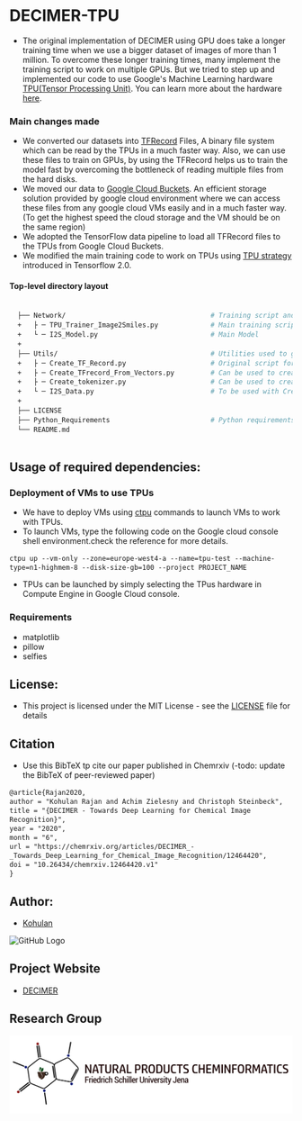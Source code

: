 # DECIMER-TPU

- The original implementation of DECIMER using GPU does take a longer training time when we use a bigger dataset of images of more than 1 million. To overcome these longer training times, many implement the training script to work on multiple GPUs. But we tried to step up and implemented our code to use Google's Machine Learning hardware [TPU(Tensor Processing Unit)](https://en.wikipedia.org/wiki/Tensor_Processing_Unit). You can learn more about the hardware [here](https://en.wikipedia.org/wiki/Tensor_Processing_Unit).

### Main changes made

 - We converted our datasets into [TFRecord](https://www.tensorflow.org/tutorials/load_data/tfrecord) Files, A binary file system which can be read by the TPUs in a much faster way. Also, we can use these files to train on GPUs, by using the TFRecord helps us to train the model fast by overcoming the bottleneck of reading multiple files from the hard disks.
 - We moved our data to [Google Cloud Buckets](https://cloud.google.com/storage/docs/json_api/v1/buckets). An efficient storage solution provided by google cloud environment where we can access these files from any google cloud VMs easily and in a much faster way. (To get the highest speed the cloud storage and the VM should be on the same region)
 - We adopted the TensorFlow data pipeline to load all TFRecord files to the TPUs from Google Cloud Buckets.
 - We modified the main training code to work on TPUs using [TPU strategy](https://www.tensorflow.org/api_docs/python/tf/distribute/TPUStrategy) introduced in Tensorflow 2.0.

#### Top-level directory layout
```bash

  ├── Network/                                    # Training script and the model
  +   ├ ─ TPU_Trainer_Image2Smiles.py             # Main training script - We can modify this according to our hardware
  +   └ ─ I2S_Model.py                            # Main Model
  +    
  ├── Utils/                                      # Utilities used to generate the data
  +   ├ ─ Create_TF_Record.py                     # Original script for creating TFRecords
  +   ├ ─ Create_TFrecord_From_Vectors.py         # Can be used to create multiple TFRecords same time
  +   ├ ─ Create_tokenizer.py                     # Can be used to create the tokenizer and the multiple path files which can be later used in creating TfRecords and Evaluation.
  +   └ ─ I2S_Data.py                             # To be used with Create_TF_Records.py
  + 
  ├── LICENSE
  ├── Python_Requirements                         # Python requirements needed to run the scripts without error
  └── README.md
  
  ```

## Usage of required dependencies:

### Deployment of VMs to use TPUs
- We have to deploy VMs using [ctpu](https://cloud.google.com/tpu/docs/ctpu-reference) commands to launch VMs to work with TPUs.
- To launch VMs, type the following code on the Google cloud console shell environment.check the reference for more details.
```
ctpu up --vm-only --zone=europe-west4-a --name=tpu-test --machine-type=n1-highmem-8 --disk-size-gb=100 --project PROJECT_NAME
```
- TPUs can be launched by simply selecting the TPus hardware in Compute Engine in Google Cloud console.

### Requirements
  - matplotlib
  - pillow
  - selfies
  
## License:
- This project is licensed under the MIT License - see the [LICENSE](https://github.com/Kohulan/Decimer-Python/blob/master/LICENSE) file for details

## Citation
- Use this BibTeX tp cite our paper published in Chemrxiv (-todo: update the BibTeX of peer-reviewed paper)
```
@article{Rajan2020,
author = "Kohulan Rajan and Achim Zielesny and Christoph Steinbeck",
title = "{DECIMER - Towards Deep Learning for Chemical Image Recognition}",
year = "2020",
month = "6",
url = "https://chemrxiv.org/articles/DECIMER_-_Towards_Deep_Learning_for_Chemical_Image_Recognition/12464420",
doi = "10.26434/chemrxiv.12464420.v1"
}
```

## Author:
- [Kohulan](github.com/Kohulan)

![GitHub Logo](https://github.com/Kohulan/DECIMER-Image-to-SMILES/blob/master/assets/DECIMER_logo.png)

## Project Website
- [DECIMER](https://kohulan.github.io/Decimer-Official-Site/)

## Research Group
[![GitHub Logo](https://github.com/Kohulan/DECIMER-Image-to-SMILES/blob/master/assets/CheminfGit.png)](https://cheminf.uni-jena.de)
